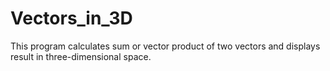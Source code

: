 # Vectors_in_3D
This program calculates sum or vector product of two vectors and displays result in three-dimensional space.
